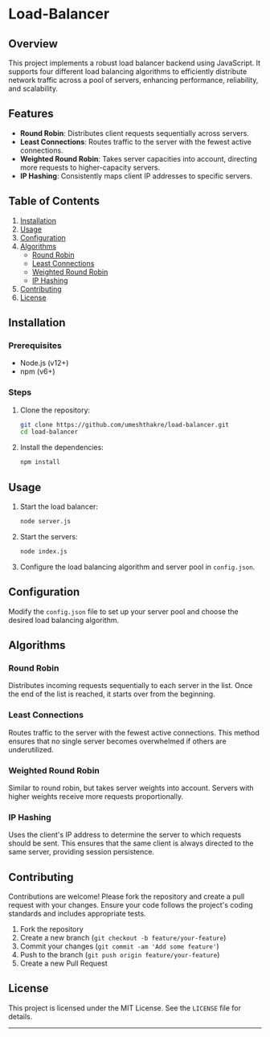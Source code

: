 # Load-Balancer

## Overview
This project implements a robust load balancer backend using JavaScript. It supports four different load balancing algorithms to efficiently distribute network traffic across a pool of servers, enhancing performance, reliability, and scalability.

## Features
- **Round Robin**: Distributes client requests sequentially across servers.
- **Least Connections**: Routes traffic to the server with the fewest active connections.
- **Weighted Round Robin**: Takes server capacities into account, directing more requests to higher-capacity servers.
- **IP Hashing**: Consistently maps client IP addresses to specific servers.

## Table of Contents
1. [Installation](#installation)
2. [Usage](#usage)
3. [Configuration](#configuration)
4. [Algorithms](#algorithms)
   - [Round Robin](#round-robin)
   - [Least Connections](#least-connections)
   - [Weighted Round Robin](#weighted-round-robin)
   - [IP Hashing](#ip-hashing)
5. [Contributing](#contributing)
6. [License](#license)

## Installation
### Prerequisites
- Node.js (v12+)
- npm (v6+)

### Steps
1. Clone the repository:
    ```bash
    git clone https://github.com/umeshthakre/load-balancer.git
    cd load-balancer
    ```
2. Install the dependencies:
    ```bash
    npm install
    ```

## Usage
1. Start the load balancer:
    ```bash
    node server.js
    ```
2. Start the servers:
    ```bash
    node index.js
    ```
3. Configure the load balancing algorithm and server pool in `config.json`.

## Configuration
Modify the `config.json` file to set up your server pool and choose the desired load balancing algorithm.

## Algorithms

### Round Robin
Distributes incoming requests sequentially to each server in the list. Once the end of the list is reached, it starts over from the beginning.

### Least Connections
Routes traffic to the server with the fewest active connections. This method ensures that no single server becomes overwhelmed if others are underutilized.

### Weighted Round Robin
Similar to round robin, but takes server weights into account. Servers with higher weights receive more requests proportionally.

### IP Hashing
Uses the client's IP address to determine the server to which requests should be sent. This ensures that the same client is always directed to the same server, providing session persistence.

## Contributing
Contributions are welcome! Please fork the repository and create a pull request with your changes. Ensure your code follows the project's coding standards and includes appropriate tests.

1. Fork the repository
2. Create a new branch (`git checkout -b feature/your-feature`)
3. Commit your changes (`git commit -am 'Add some feature'`)
4. Push to the branch (`git push origin feature/your-feature`)
5. Create a new Pull Request

## License
This project is licensed under the MIT License. See the `LICENSE` file for details.

---
